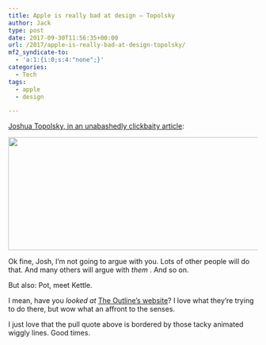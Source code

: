```yaml
---
title: Apple is really bad at design – Topolsky
author: Jack
type: post
date: 2017-09-30T11:56:35+00:00
url: /2017/apple-is-really-bad-at-design-topolsky/
mf2_syndicate-to:
  - 'a:1:{i:0;s:4:"none";}'
categories:
  - Tech
tags:
  - apple
  - design

---
```

[Joshua Topolsky, in an unabashedly clickbaity article][1]:

<img class="alignnone size-full wp-image-330" src="https://jack.baty.net/wp-content/uploads/2017/09/visually-disgusting.gif" alt="" width="643" height="228" />

Ok fine, Josh, I&#8217;m not going to argue with you. Lots of other people will do that. And many others will argue with _them_ . And so on.

But also: Pot, meet Kettle.

I mean, have you _looked at_ [The Outline&#8217;s website][2]? I love what they&#8217;re trying to do there, but wow what an affront to the senses.

I just love that the pull quote above is bordered by those tacky animated wiggly lines. Good times.

&nbsp;

 [1]: https://theoutline.com/post/2352/apple-is-really-bad-at-design
 [2]: https://theoutline.com